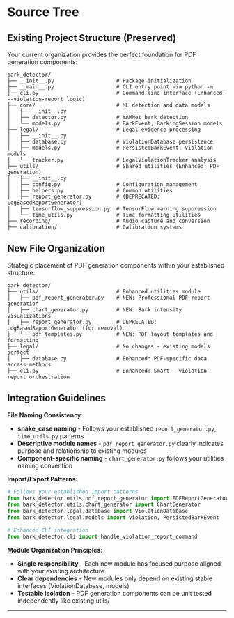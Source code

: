 # Source Tree

## Existing Project Structure (Preserved)

Your current organization provides the perfect foundation for PDF generation components:

```
bark_detector/
├── __init__.py                    # Package initialization
├── __main__.py                    # CLI entry point via python -m
├── cli.py                         # Command-line interface (Enhanced: --violation-report logic)
├── core/                          # ML detection and data models
│   ├── __init__.py
│   ├── detector.py                # YAMNet bark detection
│   └── models.py                  # BarkEvent, BarkingSession models
├── legal/                         # Legal evidence processing
│   ├── __init__.py
│   ├── database.py                # ViolationDatabase persistence
│   ├── models.py                  # PersistedBarkEvent, Violation models
│   └── tracker.py                 # LegalViolationTracker analysis
├── utils/                         # Shared utilities (Enhanced: PDF generation)
│   ├── __init__.py
│   ├── config.py                  # Configuration management
│   ├── helpers.py                 # Common utilities
│   ├── report_generator.py        # (DEPRECATED: LogBasedReportGenerator)
│   ├── tensorflow_suppression.py  # TensorFlow warning suppression
│   └── time_utils.py              # Time formatting utilities
├── recording/                     # Audio capture and conversion
├── calibration/                   # Calibration systems
```

## New File Organization

Strategic placement of PDF generation components within your established structure:

```
bark_detector/
├── utils/                         # Enhanced utilities module
│   ├── pdf_report_generator.py    # NEW: Professional PDF report generation
│   ├── chart_generator.py         # NEW: Bark intensity visualizations
│   ├── report_generator.py        # DEPRECATED: LogBasedReportGenerator (for removal)
│   └── pdf_templates.py           # NEW: PDF layout templates and formatting
├── legal/                         # No changes - existing models perfect
│   ├── database.py                # Enhanced: PDF-specific data access methods
├── cli.py                         # Enhanced: Smart --violation-report orchestration
```

## Integration Guidelines

**File Naming Consistency:**
- **snake_case naming** - Follows your established `report_generator.py`, `time_utils.py` patterns
- **Descriptive module names** - `pdf_report_generator.py` clearly indicates purpose and relationship to existing modules
- **Component-specific naming** - `chart_generator.py` follows your utilities naming convention

**Import/Export Patterns:**
```python
# Follows your established import patterns
from bark_detector.utils.pdf_report_generator import PDFReportGenerator
from bark_detector.utils.chart_generator import ChartGenerator
from bark_detector.legal.database import ViolationDatabase
from bark_detector.legal.models import Violation, PersistedBarkEvent

# Enhanced CLI integration
from bark_detector.cli import handle_violation_report_command
```

**Module Organization Principles:**
- **Single responsibility** - Each new module has focused purpose aligned with your existing architecture
- **Clear dependencies** - New modules only depend on existing stable interfaces (ViolationDatabase, models)
- **Testable isolation** - PDF generation components can be unit tested independently like existing utils/

---
